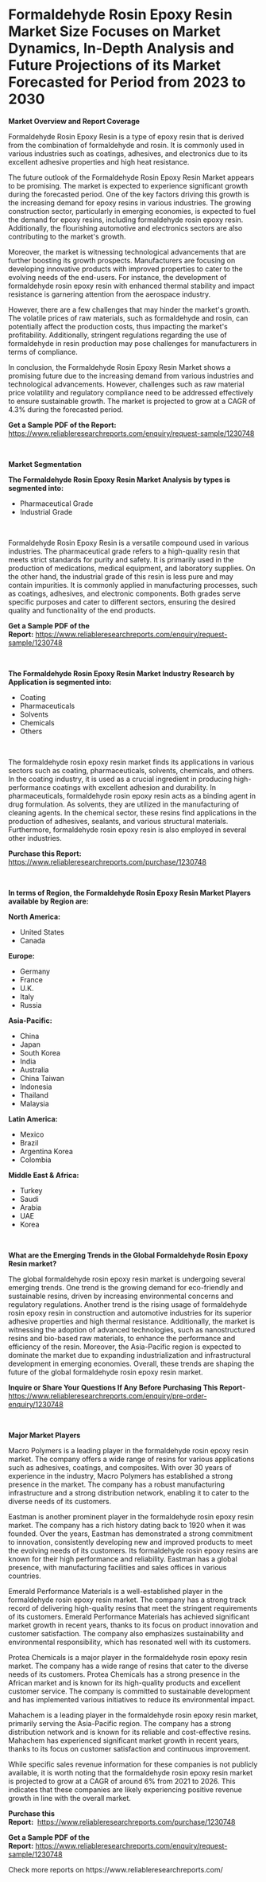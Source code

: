 <p><h1>Formaldehyde Rosin Epoxy Resin Market Size Focuses on Market Dynamics, In-Depth Analysis and Future Projections of its Market Forecasted for Period from 2023 to 2030</h1></p><p><strong>Market Overview and Report Coverage</strong></p>
<p><p>Formaldehyde Rosin Epoxy Resin is a type of epoxy resin that is derived from the combination of formaldehyde and rosin. It is commonly used in various industries such as coatings, adhesives, and electronics due to its excellent adhesive properties and high heat resistance.</p><p>The future outlook of the Formaldehyde Rosin Epoxy Resin Market appears to be promising. The market is expected to experience significant growth during the forecasted period. One of the key factors driving this growth is the increasing demand for epoxy resins in various industries. The growing construction sector, particularly in emerging economies, is expected to fuel the demand for epoxy resins, including formaldehyde rosin epoxy resin. Additionally, the flourishing automotive and electronics sectors are also contributing to the market's growth.</p><p>Moreover, the market is witnessing technological advancements that are further boosting its growth prospects. Manufacturers are focusing on developing innovative products with improved properties to cater to the evolving needs of the end-users. For instance, the development of formaldehyde rosin epoxy resin with enhanced thermal stability and impact resistance is garnering attention from the aerospace industry.</p><p>However, there are a few challenges that may hinder the market's growth. The volatile prices of raw materials, such as formaldehyde and rosin, can potentially affect the production costs, thus impacting the market's profitability. Additionally, stringent regulations regarding the use of formaldehyde in resin production may pose challenges for manufacturers in terms of compliance.</p><p>In conclusion, the Formaldehyde Rosin Epoxy Resin Market shows a promising future due to the increasing demand from various industries and technological advancements. However, challenges such as raw material price volatility and regulatory compliance need to be addressed effectively to ensure sustainable growth. The market is projected to grow at a CAGR of 4.3% during the forecasted period.</p></p>
<p><strong>Get a Sample PDF of the Report:</strong> <a href="https://www.reliableresearchreports.com/enquiry/request-sample/1230748">https://www.reliableresearchreports.com/enquiry/request-sample/1230748</a></p>
<p>&nbsp;</p>
<p><strong>Market Segmentation</strong></p>
<p><strong>The Formaldehyde Rosin Epoxy Resin Market Analysis by types is segmented into:</strong></p>
<p><ul><li>Pharmaceutical Grade</li><li>Industrial Grade</li></ul></p>
<p>&nbsp;</p>
<p><p>Formaldehyde Rosin Epoxy Resin is a versatile compound used in various industries. The pharmaceutical grade refers to a high-quality resin that meets strict standards for purity and safety. It is primarily used in the production of medications, medical equipment, and laboratory supplies. On the other hand, the industrial grade of this resin is less pure and may contain impurities. It is commonly applied in manufacturing processes, such as coatings, adhesives, and electronic components. Both grades serve specific purposes and cater to different sectors, ensuring the desired quality and functionality of the end products.</p></p>
<p><strong>Get a Sample PDF of the Report:</strong>&nbsp;<a href="https://www.reliableresearchreports.com/enquiry/request-sample/1230748">https://www.reliableresearchreports.com/enquiry/request-sample/1230748</a></p>
<p>&nbsp;</p>
<p><strong>The Formaldehyde Rosin Epoxy Resin Market Industry Research by Application is segmented into:</strong></p>
<p><ul><li>Coating</li><li>Pharmaceuticals</li><li>Solvents</li><li>Chemicals</li><li>Others</li></ul></p>
<p>&nbsp;</p>
<p><p>The formaldehyde rosin epoxy resin market finds its applications in various sectors such as coating, pharmaceuticals, solvents, chemicals, and others. In the coating industry, it is used as a crucial ingredient in producing high-performance coatings with excellent adhesion and durability. In pharmaceuticals, formaldehyde rosin epoxy resin acts as a binding agent in drug formulation. As solvents, they are utilized in the manufacturing of cleaning agents. In the chemical sector, these resins find applications in the production of adhesives, sealants, and various structural materials. Furthermore, formaldehyde rosin epoxy resin is also employed in several other industries.</p></p>
<p><strong>Purchase this Report:</strong>&nbsp; <a href="https://www.reliableresearchreports.com/purchase/1230748">https://www.reliableresearchreports.com/purchase/1230748</a></p>
<p>&nbsp;</p>
<p><strong>In terms of Region, the Formaldehyde Rosin Epoxy Resin Market Players available by Region are:</strong></p>
<p>
    <p> <strong> North America: </strong>
        <ul>
            <li>United States</li>
            <li>Canada</li>
        </ul>
        </p> 
    <p> <strong> Europe: </strong>
        <ul>
            <li>Germany</li>
            <li>France</li>
            <li>U.K.</li>
            <li>Italy</li>
            <li>Russia</li>
        </ul>
        </p> 
    <p> <strong> Asia-Pacific: </strong>
        <ul>
            <li>China</li>
            <li>Japan</li>
            <li>South Korea</li>
            <li>India</li>
            <li>Australia</li>
            <li>China Taiwan</li>
            <li>Indonesia</li>
            <li>Thailand</li>
            <li>Malaysia</li>
        </ul>
        </p> 
    <p> <strong> Latin America: </strong>
        <ul>
            <li>Mexico</li>
            <li>Brazil</li>
            <li>Argentina Korea</li>
            <li>Colombia</li>
        </ul>
        </p> 
    <p> <strong> Middle East & Africa: </strong>
        <ul>
            <li>Turkey</li>
            <li>Saudi</li>
            <li>Arabia</li>
            <li>UAE</li>
            <li>Korea</li>
        </ul>
    </p>
    </p>
<p>&nbsp;</p>
<p><strong>What are the Emerging Trends in the Global Formaldehyde Rosin Epoxy Resin market?</strong></p>
<p><p>The global formaldehyde rosin epoxy resin market is undergoing several emerging trends. One trend is the growing demand for eco-friendly and sustainable resins, driven by increasing environmental concerns and regulatory regulations. Another trend is the rising usage of formaldehyde rosin epoxy resin in construction and automotive industries for its superior adhesive properties and high thermal resistance. Additionally, the market is witnessing the adoption of advanced technologies, such as nanostructured resins and bio-based raw materials, to enhance the performance and efficiency of the resin. Moreover, the Asia-Pacific region is expected to dominate the market due to expanding industrialization and infrastructural development in emerging economies. Overall, these trends are shaping the future of the global formaldehyde rosin epoxy resin market.</p></p>
<p><strong>Inquire or Share Your Questions If Any Before Purchasing This Report</strong>- <a href="https://www.reliableresearchreports.com/enquiry/pre-order-enquiry/1230748">https://www.reliableresearchreports.com/enquiry/pre-order-enquiry/1230748</a></p>
<p>&nbsp;</p>
<p><strong>Major Market Players</strong></p>
<p><p>Macro Polymers is a leading player in the formaldehyde rosin epoxy resin market. The company offers a wide range of resins for various applications such as adhesives, coatings, and composites. With over 30 years of experience in the industry, Macro Polymers has established a strong presence in the market. The company has a robust manufacturing infrastructure and a strong distribution network, enabling it to cater to the diverse needs of its customers.</p><p>Eastman is another prominent player in the formaldehyde rosin epoxy resin market. The company has a rich history dating back to 1920 when it was founded. Over the years, Eastman has demonstrated a strong commitment to innovation, consistently developing new and improved products to meet the evolving needs of its customers. Its formaldehyde rosin epoxy resins are known for their high performance and reliability. Eastman has a global presence, with manufacturing facilities and sales offices in various countries.</p><p>Emerald Performance Materials is a well-established player in the formaldehyde rosin epoxy resin market. The company has a strong track record of delivering high-quality resins that meet the stringent requirements of its customers. Emerald Performance Materials has achieved significant market growth in recent years, thanks to its focus on product innovation and customer satisfaction. The company also emphasizes sustainability and environmental responsibility, which has resonated well with its customers.</p><p>Protea Chemicals is a major player in the formaldehyde rosin epoxy resin market. The company has a wide range of resins that cater to the diverse needs of its customers. Protea Chemicals has a strong presence in the African market and is known for its high-quality products and excellent customer service. The company is committed to sustainable development and has implemented various initiatives to reduce its environmental impact.</p><p>Mahachem is a leading player in the formaldehyde rosin epoxy resin market, primarily serving the Asia-Pacific region. The company has a strong distribution network and is known for its reliable and cost-effective resins. Mahachem has experienced significant market growth in recent years, thanks to its focus on customer satisfaction and continuous improvement.</p><p>While specific sales revenue information for these companies is not publicly available, it is worth noting that the formaldehyde rosin epoxy resin market is projected to grow at a CAGR of around 6% from 2021 to 2026. This indicates that these companies are likely experiencing positive revenue growth in line with the overall market.</p></p>
<p><strong>Purchase this Report:</strong>&nbsp;&nbsp;<a href="https://www.reliableresearchreports.com/purchase/1230748">https://www.reliableresearchreports.com/purchase/1230748</a></p>
<p></p>
<p><strong>Get a Sample PDF of the Report:</strong>&nbsp;<a href="https://www.reliableresearchreports.com/enquiry/request-sample/1230748">https://www.reliableresearchreports.com/enquiry/request-sample/1230748</a></p>
<p>Check more reports on https://www.reliableresearchreports.com/</p>